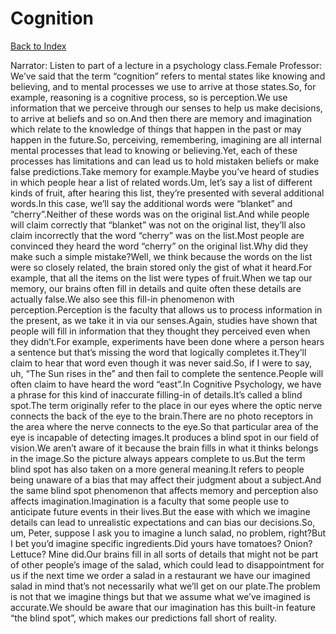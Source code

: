 # Cognition
[Back to Index](https://github.com/windows10010/tpoExtractor/blog/master/README.md)

Narrator: Listen to part of a lecture in a psychology class.Female Professor: We’ve said that the term “cognition” refers to mental states like knowing and believing, and to mental processes we use to arrive at those states.So, for example, reasoning is a cognitive process, so is perception.We use information that we perceive through our senses to help us make decisions, to arrive at beliefs and so on.And then there are memory and imagination which relate to the knowledge of things that happen in the past or may happen in the future.So, perceiving, remembering, imagining are all internal mental processes that lead to knowing or believing.Yet, each of these processes has limitations and can lead us to hold mistaken beliefs or make false predictions.Take memory for example.Maybe you’ve heard of studies in which people hear a list of related words.Um, let’s say a list of different kinds of fruit, after hearing this list, they’re presented with several additional words.In this case, we’ll say the additional words were “blanket” and “cherry”.Neither of these words was on the original list.And while people will claim correctly that “blanket” was not on the original list, they’ll also claim incorrectly that the word “cherry” was on the list.Most people are convinced they heard the word “cherry” on the original list.Why did they make such a simple mistake?Well, we think because the words on the list were so closely related, the brain stored only the gist of what it heard.For example, that all the items on the list were types of fruit.When we tap our memory, our brains often fill in details and quite often these details are actually false.We also see this fill-in phenomenon with perception.Perception is the faculty that allows us to process information in the present, as we take it in via our senses.Again, studies have shown that people will fill in information that they thought they perceived even when they didn’t.For example, experiments have been done where a person hears a sentence but that’s missing the word that logically completes it.They’ll claim to hear that word even though it was never said.So, if I were to say, uh, “The Sun rises in the” and then fail to complete the sentence.People will often claim to have heard the word “east”.In Cognitive Psychology, we have a phrase for this kind of inaccurate filling-in of details.It’s called a blind spot.The term originally refer to the place in our eyes where the optic nerve connects the back of the eye to the brain.There are no photo receptors in the area where the nerve connects to the eye.So that particular area of the eye is incapable of detecting images.It produces a blind spot in our field of vision.We aren’t aware of it because the brain fills in what it thinks belongs in the image.So the picture always appears complete to us.But the term blind spot has also taken on a more general meaning.It refers to people being unaware of a bias that may affect their judgment about a subject.And the same blind spot phenomenon that affects memory and perception also affects imagination.Imagination is a faculty that some people use to anticipate future events in their lives.But the ease with which we imagine details can lead to unrealistic expectations and can bias our decisions.So, um, Peter, suppose I ask you to imagine a lunch salad, no problem, right?But I bet you’d imagine specific ingredients.Did yours have tomatoes? Onion? Lettuce? Mine did.Our brains fill in all sorts of details that might not be part of other people’s image of the salad, which could lead to disappointment for us if the next time we order a salad in a restaurant we have our imagined salad in mind that’s not necessarily what we’ll get on our plate.The problem is not that we imagine things but that we assume what we’ve imagined is accurate.We should be aware that our imagination has this built-in feature “the blind spot”, which makes our predictions fall short of reality. 